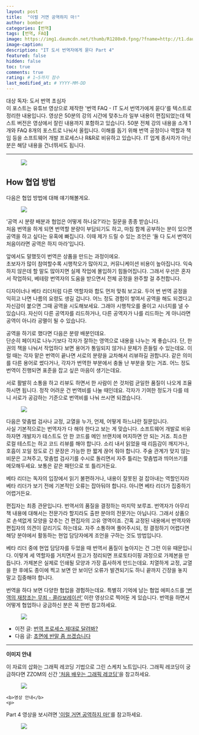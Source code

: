 ```yaml
---
layout: post
title:  "이럴 거면 공역하지 마!"
author: bomber
categories: [번역]
tags: [번역, FAQ]
image: https://img1.daumcdn.net/thumb/R1280x0.fpng/?fname=http://t1.daumcdn.net/brunch/service/user/96Gy/image/UCoZA8HuS95ID7WAAqWItP4zXGk.png
image-caption: 
description: "IT 도서 번역자에게 묻다 Part 4"
featured: false
hidden: false
toc: true
comments: true
rating: # 1~5까지 점수
last_modified_at: # YYYY-MM-DD
---
```



<div class="note">
<p>
대상 독자: 도서 번역 초심자<br/>
이 포스트는 유튜브 영상으로 제작한 '번역 FAQ - IT 도서 번역가에게 묻다'를 텍스트로 정리한 내용입니다. 영상은 50분의 강의 시간에 맞추느라 일부 내용이 편집되었는데 텍스트 버전은 영상에서 잘린 내용까지 포함하고 있습니다. 50분 전체 강의 내용을 소개 1개와 FAQ 8개의 포스트로 나눠서 올립니다. 
이해를 돕기 위해 번역 공정이나 역할과 책임 등을 소프트웨어 개발 프로세스나 R&R로 비유하고 있습니다. IT 업계 종사자가 아닌 분은 해당 내용을 건너뛰셔도 됩니다.
</p>
</div>

<hr/>



<figure>
<img class="large" src="https://img1.daumcdn.net/thumb/R1280x0.fjpg/?fname=http://t1.daumcdn.net/brunch/service/user/96Gy/image/88NtlfbZ1DECR2gEjrydG6S5ZmM.PNG" alter="">
<figcaption class="center"></figcaption>
</figure>

## How 협업 방법

다음은 협업 방법에 대해 얘기해볼게요.

<figure>
<img class="large" src="https://img1.daumcdn.net/thumb/R1280x0.fjpg/?fname=http://t1.daumcdn.net/brunch/service/user/96Gy/image/fiLT_ALRDW2VfxnuV79IPZv61mA.PNG" alter="">
<figcaption class="center"></figcaption>
</figure>
‘공역 시 분량 배분과 협업은 어떻게 하나요?’라는 질문을 종종 받습니다.<br/>
처음 번역을 하게 되면 번역할 분량이 부담되기도 하고, 마침 함께 공부하는 분이 있으면 공역을 하고 싶다는 유혹에 빠집니다. 이때 제가 드릴 수 있는 조언은 ‘둘 다 도서 번역이 처음이라면 공역은 하지 마라’입니다.<br/>

앞에서도 말했듯이 번역은 상품을 만드는 과정이에요.<br/>
초보자가 많이 참여할수록 시행착오가 많아지고, 커뮤니케이션 비용이 높아집니다. 익숙하지 않은데 할 말도 많아지면 실제 작업에 몰입하기 힘들어집니다. 그래서 우선은 혼자서 작업하되, 베테랑 번역자의 도움을 받으면서 전체 공정을 완주할 걸 추천합니다.<br/>

디자이너나 베타 리더처럼 다른 역할자와 합도 먼저 맞춰 보고요. 두어 번 번역 공정을 익히고 나면 나름의 요령도 생길 겁니다. 어느 정도 경험이 쌓여서 공역을 해도 되겠다고 자신감이 붙으면 그때 공역을 시도해보세요. 그래야 시행착오를 줄이고 시너지를 낼 수 있습니다. 자신이 다른 공역자를 리드하거나, 다른 공역자가 나를 리드하는 게 아니라면 공역이 아니라 공멸이 될 수 있습니다.<br/>

공역을 하기로 했다면 다음은 분량 배분인데요.<br/>
단순히 페이지로 나누기보다 각자가 잘하는 영역으로 내용을 나누는 게 좋습니다. 단, 한 권의 책을 나눠서 작업하다 보면 용어가 통일되지 않거나 문체가 흔들릴 수 있는데요. 이럴 때는 각자 맡은 번역이 끝나면 서로의 분량을 교차해서 리뷰하길 권합니다. 같은 의미를 다른 용어로 썼다거나, 각자가 번역한 부분에서 충돌 난 부분을 찾는 거죠. 어느 정도 번역이 진행되면 표준을 잡고 싶은 마음이 생기는데요.<br/>

서로 활발히 소통을 하고 리뷰도 하면서 한 사람이 쓴 것처럼 균일한 품질이 나오게 조율하시면 됩니다. 정작 어려운 건 번역비를 나눌 때인데요. 각자가 기여한 정도가 다를 테니 서로가 공감하는 기준으로 번역비를 나눠 쓰시면 되겠습니다.<br/>

<figure>
<img class="large" src="https://img1.daumcdn.net/thumb/R1280x0.fjpg/?fname=http://t1.daumcdn.net/brunch/service/user/96Gy/image/RPD3LxN-qHqVVVeThjdug7Qkzhk.PNG" alter="">
<figcaption class="center"></figcaption>
</figure>

다음은 맞춤법 검사나 교정, 교열을 누가, 언제, 어떻게 하느냐란 질문입니다.<br/>
사실 기본적으로는 번역자가 다 해야 한다고 보는 게 맞습니다. 소프트웨어 개발로 비유하자면 개발자가 테스트도 안 한 코드를 메인 브랜치에 머지하면 안 되는 거죠. 최소한 로컬 테스트는 하고 코드 리뷰를 해야 합니다. 소리 내서 읽었을 때 리듬감이 깨지거나, 호흡이 꼬일 정도로 긴 문장은 가능한 한 짧게 끊어 줘야 합니다. 주술 관계가 맞지 않는 비문은 고쳐주고, 맞춤법 검사기를 수시로 돌리면서 자주 틀리는 맞춤법과 띄어쓰기를 메모해두세요. 보통은 같은 패턴으로 또 틀리거든요.<br/>

베타 리더는 독자의 입장에서 읽기 불편하거나, 내용이 잘못된 걸 잡아내는 역할인지라 베타 리더가 보기 전에 기본적인 오류는 잡아둬야 합니다. 아니면 베타 리더가 집중하기 어렵거든요.<br/>

편집자는 최종 관문입니다. 번역서의 품질을 결정하는 마지막 보루죠. 번역자가 아무리 책 내용에 대해서는 전문가라 할지라도 출판 분야의 전문가는 아닙니다. 그래서 상품으로 손색없게 모양을 갖추는 건 편집자의 고유 영역이죠. 간혹 교정된 내용에서 번역자와 편집자의 의견이 갈리기도 하는데요. 자주 소통하며 풀어주시되, 정 결정하기 어렵다면 해당 분야에서 활동하는 현업 담당자에게 조언을 구하는 것도 방법입니다.<br/>

베타 리더 중에 현업 담당자를 두었을 때 번역서 품질이 높아지는 건 그런 이유 때문입니다. 이렇게 세 역할자를 거치면서 원고가 정리되면 프로토타이핑 과정으로 가제본을 만듭니다. 가제본은 실제로 인쇄될 모양과 가장 흡사하게 만드는데요. 치열하게 교정, 교열을 한 후에도 종이에 찍고 보면 안 보이던 오류가 발견되기도 하니 끝까지 긴장을 놓지 말고 집중해야 합니다.<br/>

번역을 하다 보면 다양한 협업을 경험하는데요. 특별히 기억에 남는 협업 에피소드를 <a href="https://youtu.be/LGB5mPyLCoc" target="_blank">‘번역의 재창조는 무죄 - 콜라보레이션’</a> 이란 영상으로 찍어둔 게 있습니다. 번역을 하면서 어떻게 협업하나 궁금하신 분은 꼭 한번 참고하세요.

<figure>
<img class="large" src="https://img1.daumcdn.net/thumb/R1280x0/?fname=http://t1.daumcdn.net/brunch/service/user/96Gy/image/mgnTxj7VF-1K7-rVpfN4kMzQTeM.png" alter="">
<figcaption class="center"></figcaption>
</figure>

<ul>
<li>
이전 글: <a href="{{ site.baseurl }}/faq-04-how" target="_blank">번역 프로세스 제대로 달려봐?</a>
</li>
<li>
다음 글: <a href="{{ site.baseurl }}/faq-06-how" target="_blank">초면에 반말 좀 쓰겠습니다</a>
</li>
</ul>

<hr/>

<div class="note">
    <b>이미지 안내</b>
    <p>
    이 자료의 삽화는 그래픽 레코딩 기법으로 그린 스케치 노트입니다. 그래픽 레코딩이 궁금하다면 ZZOM의 신간 <a href="http://aladin.kr/p/G4zvf" target="_blank">'처음 배우는 그래픽 레코딩'</a>을 참고하세요.
    </p>
    <figure>
    <img class="large" src="https://img1.daumcdn.net/thumb/R1280x0.fpng/?fname=http://t1.daumcdn.net/brunch/service/user/96Gy/image/qqqnmhAWZxfuZ8twG-cVZh5PVkE.png" alter="">
    </figure>

    <b>영상 안내</b>
    <p>
 Part 4 영상을 보시려면 <a href="https://youtu.be/4dCjf9ZiNQU" target="_blank">'이럴 거면 공역하지 마!'</a>를 참고하세요.
    </p>
    <figure>
    <img class="large" src="https://img1.daumcdn.net/thumb/R1280x0.fpng/?fname=http://t1.daumcdn.net/brunch/service/user/96Gy/image/UCoZA8HuS95ID7WAAqWItP4zXGk.png" alter="">
    </figure>
</div>